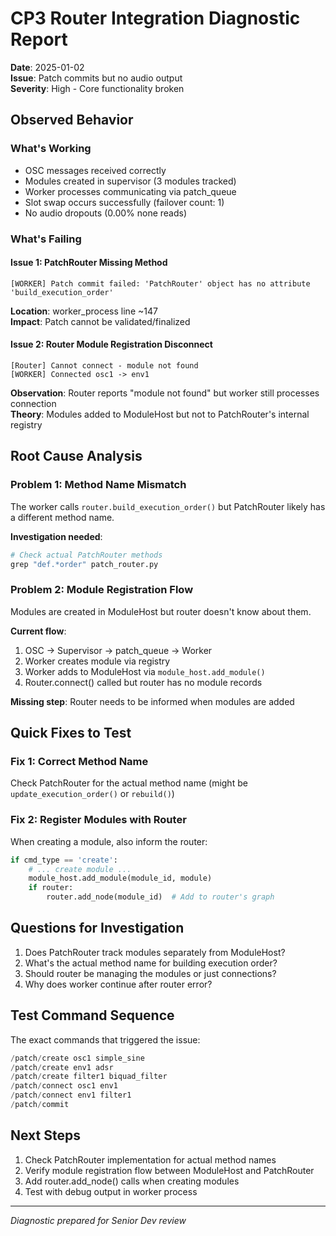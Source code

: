 # CP3 Router Integration Diagnostic Report

**Date**: 2025-01-02  
**Issue**: Patch commits but no audio output  
**Severity**: High - Core functionality broken

## Observed Behavior

### What's Working
- OSC messages received correctly
- Modules created in supervisor (3 modules tracked)
- Worker processes communicating via patch_queue
- Slot swap occurs successfully (failover count: 1)
- No audio dropouts (0.00% none reads)

### What's Failing

#### Issue 1: PatchRouter Missing Method
```
[WORKER] Patch commit failed: 'PatchRouter' object has no attribute 'build_execution_order'
```
**Location**: worker_process line ~147  
**Impact**: Patch cannot be validated/finalized  

#### Issue 2: Router Module Registration Disconnect
```
[Router] Cannot connect - module not found
[WORKER] Connected osc1 -> env1
```
**Observation**: Router reports "module not found" but worker still processes connection  
**Theory**: Modules added to ModuleHost but not to PatchRouter's internal registry

## Root Cause Analysis

### Problem 1: Method Name Mismatch
The worker calls `router.build_execution_order()` but PatchRouter likely has a different method name.

**Investigation needed**:
```python
# Check actual PatchRouter methods
grep "def.*order" patch_router.py
```

### Problem 2: Module Registration Flow
Modules are created in ModuleHost but router doesn't know about them.

**Current flow**:
1. OSC → Supervisor → patch_queue → Worker
2. Worker creates module via registry
3. Worker adds to ModuleHost via `module_host.add_module()`
4. Router.connect() called but router has no module records

**Missing step**: Router needs to be informed when modules are added

## Quick Fixes to Test

### Fix 1: Correct Method Name
Check PatchRouter for the actual method name (might be `update_execution_order()` or `rebuild()`)

### Fix 2: Register Modules with Router
When creating a module, also inform the router:
```python
if cmd_type == 'create':
    # ... create module ...
    module_host.add_module(module_id, module)
    if router:
        router.add_node(module_id)  # Add to router's graph
```

## Questions for Investigation

1. Does PatchRouter track modules separately from ModuleHost?
2. What's the actual method name for building execution order?
3. Should router be managing the modules or just connections?
4. Why does worker continue after router error?

## Test Command Sequence

The exact commands that triggered the issue:
```python
/patch/create osc1 simple_sine
/patch/create env1 adsr  
/patch/create filter1 biquad_filter
/patch/connect osc1 env1
/patch/connect env1 filter1
/patch/commit
```

## Next Steps

1. Check PatchRouter implementation for actual method names
2. Verify module registration flow between ModuleHost and PatchRouter
3. Add router.add_node() calls when creating modules
4. Test with debug output in worker process

---
*Diagnostic prepared for Senior Dev review*